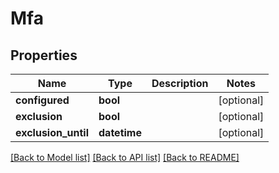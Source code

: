 # Mfa

## Properties
Name | Type | Description | Notes
------------ | ------------- | ------------- | -------------
**configured** | **bool** |  | [optional] 
**exclusion** | **bool** |  | [optional] 
**exclusion_until** | **datetime** |  | [optional] 

[[Back to Model list]](../README.md#documentation-for-models) [[Back to API list]](../README.md#documentation-for-api-endpoints) [[Back to README]](../README.md)


